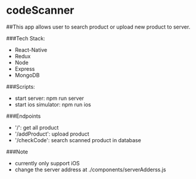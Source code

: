 # codeScanner

##This app allows user to search product or upload new product to server.

###Tech Stack: 
- React-Native 
- Redux 
- Node 
- Express
- MongoDB

###Scripts:
- start server: npm run server
- start ios simulator: npm run ios

###Endpoints
- '/': get all product
- '/addProduct': upload product
- '/checkCode': search scanned product in database

###Note
- currently only support iOS
- change the server address at ./components/serverAdderss.js
